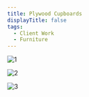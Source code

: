 ```yaml
---
title: Plywood Cupboards
displayTitle: false
tags:
  - Client Work
  - Furniture
---
```


![1](https://d2w9rnfcy7mm78.cloudfront.net/13974856/original_d3b65af5ff155fa7d7e46259327be96f.jpg?1636908349?bc=0)

![2](https://d2w9rnfcy7mm78.cloudfront.net/13974855/original_9d56d77e99a4cf4bebc2a29164ec55ba.jpg?1636908348?bc=0)

![3](https://d2w9rnfcy7mm78.cloudfront.net/13974854/original_919ad91f389cfdfbb0512799fbaa398c.jpg?1636908348?bc=0)
